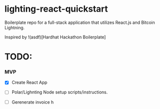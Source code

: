 # lighting-react-quickstart
Boilerplate repo for a full-stack application that utilizes React.js and Bitcoin Lightning.

Inspired by !(asdf)[Hardhat Hackathon Boilerplate]


# TODO:

### MVP

   - [x] Create React App
   - [ ] Polar/Lighnting Node setup scripts/instructions.  
   - [ ] Gerenerate invoice h



